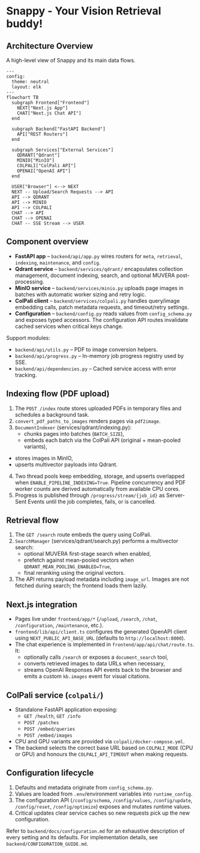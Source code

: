 # Snappy - Your Vision Retrieval buddy!

## Architecture Overview

A high-level view of Snappy and its main data flows.

```mermaid
---
config:
  theme: neutral
  layout: elk
---
flowchart TB
  subgraph Frontend["Frontend"]
    NEXT["Next.js App"]
    CHAT["Next.js Chat API"]
  end

  subgraph Backend["FastAPI Backend"]
    API["REST Routers"]
  end

  subgraph Services["External Services"]
    QDRANT["Qdrant"]
    MINIO["MinIO"]
    COLPALI["ColPali API"]
    OPENAI["OpenAI API"]
  end

  USER["Browser"] <--> NEXT
  NEXT -- Upload/Search Requests --> API
  API --> QDRANT
  API --> MINIO
  API --> COLPALI
  CHAT --> API
  CHAT --> OPENAI
  CHAT -- SSE Stream --> USER
```

## Component overview

- **FastAPI app** – `backend/api/app.py` wires routers for `meta`, `retrieval`,
  `indexing`, `maintenance`, and `config`.
- **Qdrant service** – `backend/services/qdrant/` encapsulates collection
  management, document indexing, search, and optional MUVERA post-processing.
- **MinIO service** – `backend/services/minio.py` uploads page images in batches
  with automatic worker sizing and retry logic.
- **ColPali client** – `backend/services/colpali.py` handles query/image
  embedding calls, patch metadata requests, and timeout/retry settings.
- **Configuration** – `backend/config.py` reads values from
  `config_schema.py` and exposes typed accessors. The configuration API routes
  invalidate cached services when critical keys change.

Support modules:

- `backend/api/utils.py` – PDF to image conversion helpers.
- `backend/api/progress.py` – In-memory job progress registry used by SSE.
- `backend/api/dependencies.py` – Cached service access with error tracking.

## Indexing flow (PDF upload)

1. The `POST /index` route stores uploaded PDFs in temporary files and schedules
   a background task.
2. `convert_pdf_paths_to_images` renders pages via `pdf2image`.
3. `DocumentIndexer` (services/qdrant/indexing.py):
   - chunks pages into batches (`BATCH_SIZE`),
   - embeds each batch via the ColPali API (original + mean-pooled variants),
  - stores images in MinIO,
   - upserts multivector payloads into Qdrant.
4. Two thread pools keep embedding, storage, and upserts overlapped when
   `ENABLE_PIPELINE_INDEXING=True`. Pipeline concurrency and PDF worker counts
   are derived automatically from available CPU cores.
5. Progress is published through `/progress/stream/{job_id}` as Server-Sent
   Events until the job completes, fails, or is cancelled.

## Retrieval flow

1. The `GET /search` route embeds the query using ColPali.
2. `SearchManager` (services/qdrant/search.py) performs a multivector search:
   - optional MUVERA first-stage search when enabled,
   - prefetch against mean-pooled vectors when `QDRANT_MEAN_POOLING_ENABLED=True`,
   - final reranking using the original vectors.
3. The API returns payload metadata including `image_url`. Images are not fetched
   during search; the frontend loads them lazily.

## Next.js integration

- Pages live under `frontend/app/*` (`/upload`, `/search`, `/chat`, `/configuration`,
    `/maintenance`, etc.).
- `frontend/lib/api/client.ts` configures the generated OpenAPI client using
  `NEXT_PUBLIC_API_BASE_URL` (defaults to `http://localhost:8000`).
- The chat experience is implemented in `frontend/app/api/chat/route.ts`. It:
  - optionally calls `/search` or exposes a `document_search` tool,
  - converts retrieved images to data URLs when necessary,
  - streams OpenAI Responses API events back to the browser and emits a custom
    `kb.images` event for visual citations.

## ColPali service (`colpali/`)

- Standalone FastAPI application exposing:
  - `GET /health`, `GET /info`
  - `POST /patches`
  - `POST /embed/queries`
  - `POST /embed/images`
- CPU and GPU variants are provided via `colpali/docker-compose.yml`.
- The backend selects the correct base URL based on `COLPALI_MODE` (CPU or GPU)
  and honours the `COLPALI_API_TIMEOUT` when making requests.

## Configuration lifecycle

1. Defaults and metadata originate from `config_schema.py`.
2. Values are loaded from `.env`/environment variables into `runtime_config`.
3. The configuration API (`/config/schema`, `/config/values`, `/config/update`,
   `/config/reset`, `/config/optimize`) exposes and mutates runtime values.
4. Critical updates clear service caches so new requests pick up the new
   configuration.

Refer to `backend/docs/configuration.md` for an exhaustive description of every
setting and its defaults. For implementation details, see
`backend/CONFIGURATION_GUIDE.md`.
